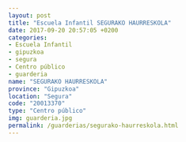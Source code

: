```yaml
---
layout: post
title: "Escuela Infantil SEGURAKO HAURRESKOLA"
date: 2017-09-20 20:57:05 +0200
categories:
- Escuela Infantil
- gipuzkoa
- segura
- Centro público
- guarderia
name: "SEGURAKO HAURRESKOLA"
province: "Gipuzkoa"
location: "Segura"
code: "20013370"
type: "Centro público"
img: guarderia.jpg
permalink: /guarderias/segurako-haurreskola.html
---
```

